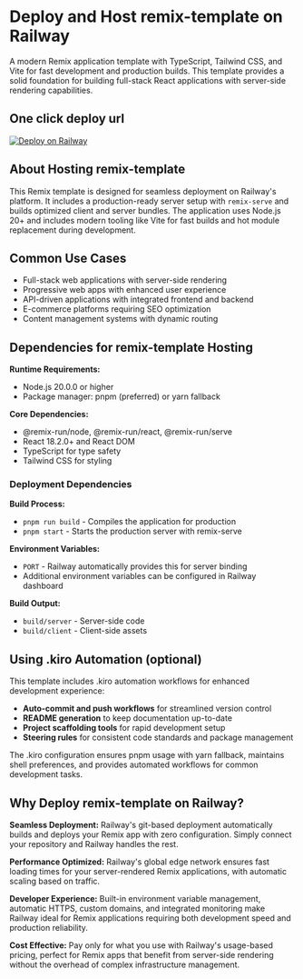 # Deploy and Host remix-template on Railway

A modern Remix application template with TypeScript, Tailwind CSS, and Vite for fast development and production builds. This template provides a solid foundation for building full-stack React applications with server-side rendering capabilities.

## One click deploy url

[![Deploy on Railway](https://railway.com/button.svg)](https://railway.com/deploy/remix-template?referralCode=zZok6X)

## About Hosting remix-template

This Remix template is designed for seamless deployment on Railway's platform. It includes a production-ready server setup with `remix-serve` and builds optimized client and server bundles. The application uses Node.js 20+ and includes modern tooling like Vite for fast builds and hot module replacement during development.

## Common Use Cases

- Full-stack web applications with server-side rendering
- Progressive web apps with enhanced user experience
- API-driven applications with integrated frontend and backend
- E-commerce platforms requiring SEO optimization
- Content management systems with dynamic routing

## Dependencies for remix-template Hosting

**Runtime Requirements:**
- Node.js 20.0.0 or higher
- Package manager: pnpm (preferred) or yarn fallback

**Core Dependencies:**
- @remix-run/node, @remix-run/react, @remix-run/serve
- React 18.2.0+ and React DOM
- TypeScript for type safety
- Tailwind CSS for styling

### Deployment Dependencies

**Build Process:**
- `pnpm run build` - Compiles the application for production
- `pnpm start` - Starts the production server with remix-serve

**Environment Variables:**
- `PORT` - Railway automatically provides this for server binding
- Additional environment variables can be configured in Railway dashboard

**Build Output:**
- `build/server` - Server-side code
- `build/client` - Client-side assets

## Using .kiro Automation (optional)

This template includes .kiro automation workflows for enhanced development experience:

- **Auto-commit and push workflows** for streamlined version control
- **README generation** to keep documentation up-to-date
- **Project scaffolding tools** for rapid development setup
- **Steering rules** for consistent code standards and package management

The .kiro configuration ensures pnpm usage with yarn fallback, maintains shell preferences, and provides automated workflows for common development tasks.

## Why Deploy remix-template on Railway?

**Seamless Deployment:** Railway's git-based deployment automatically builds and deploys your Remix app with zero configuration. Simply connect your repository and Railway handles the rest.

**Performance Optimized:** Railway's global edge network ensures fast loading times for your server-rendered Remix applications, with automatic scaling based on traffic.

**Developer Experience:** Built-in environment variable management, automatic HTTPS, custom domains, and integrated monitoring make Railway ideal for Remix applications requiring both development speed and production reliability.

**Cost Effective:** Pay only for what you use with Railway's usage-based pricing, perfect for Remix apps that benefit from server-side rendering without the overhead of complex infrastructure management.